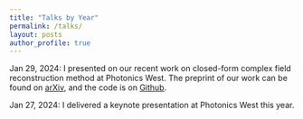 ```yaml
---
title: "Talks by Year"
permalink: /talks/
layout: posts
author_profile: true
---
```


Jan 29, 2024: I presented on our recent work on closed-form complex field reconstruction method at Photonics West. The preprint of our work can be found on [arXiv](https://arxiv.org/abs/2309.00755), and the code is on [Github](https://github.com/rzcao/APIC-analytical-complex-field-reconstruction).

Jan 27, 2024: I delivered a keynote presentation at Photonics West this year.


